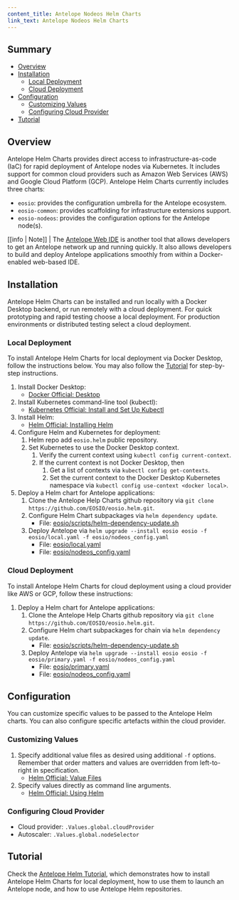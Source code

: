 ```yaml
---
content_title: Antelope Nodeos Helm Charts
link_text: Antelope Nodeos Helm Charts
---
```


## Summary

* [Overview](#overview)
* [Installation](#installation)
    * [Local Deployment](#local-deployment)
    * [Cloud Deployment](#cloud-deployment)
* [Configuration](#configuration)
    * [Customizing Values](#customizing-values)
    * [Configuring Cloud Provider](#configuring-cloud-provider)
* [Tutorial](#tutorial)

## Overview

Antelope Helm Charts provides direct access to infrastructure-as-code (IaC) for rapid deployment of Antelope nodes via Kubernetes. It includes support for common cloud providers such as Amazon Web Services (AWS) and Google Cloud Platform (GCP). Antelope Helm Charts currently includes three charts:

  * `eosio`: provides the configuration umbrella for the Antelope ecosystem.
  * `eosio-common`: provides scaffolding for infrastructure extensions support.
  * `eosio-nodeos`: provides the configuration options for the Antelope node(s).

[[info | Note]]
| The [Antelope Web IDE](https://github.com/EOSIO/eosio-web-ide) is another tool that allows developers to get an Antelope network up and running quickly. It also allows developers to build and deploy Antelope applications smoothly from within a Docker-enabled web-based IDE.

## Installation

Antelope Helm Charts can be installed and run locally with a Docker Desktop backend, or run remotely with a cloud deployment. For quick prototyping and rapid testing choose a local deployment. For production environments or distributed testing select a cloud deployment.

### Local Deployment

To install Antelope Helm Charts for local deployment via Docker Desktop, follow the instructions below. You may also follow the [Tutorial](https://developers.eos.io/welcome/v2.2/tools/eosio-helm/tutorial) for step-by-step instructions.

1. Install Docker Desktop:
    * [Docker Official: Desktop](https://docs.docker.com/desktop)
2. Install Kubernetes command-line tool (kubectl):
    * [Kubernetes Official: Install and Set Up Kubectl](https://kubernetes.io/docs/tasks/tools/install-kubectl)
3. Install Helm:
    * [Helm Official: Installing Helm](https://helm.sh/docs/intro/install)
4. Configure Helm and Kubernetes for deployment:
    1. Helm repo add `eosio.helm` public repository.
    2. Set Kubernetes to use the Docker Desktop context.
        1. Verify the current context using `kubectl config current-context`.
        2. If the current context is not Docker Desktop, then
            1. Get a list of contexts via `kubectl config get-contexts`.
            2. Set the current context to the Docker Desktop Kubernetes namespace via `kubectl config use-context <docker local>`.
5. Deploy a Helm chart for Antelope applications:
    1. Clone the Antelope Help Charts github repository via `git clone https://github.com/EOSIO/eosio.helm.git`.
    2. Configure Helm Chart subpackages via `helm dependency update`.
        * File: [eosio/scripts/helm-dependency-update.sh](https://github.com/EOSIO/eosio.helm/blob/master/eosio/scripts/helm-dependency-update.sh)
    3. Deploy Antelope via `helm upgrade --install eosio eosio -f eosio/local.yaml -f eosio/nodeos_config.yaml`
        * File: [eosio/local.yaml](https://github.com/EOSIO/eosio.helm/blob/master/eosio/local.yaml)
        * File: [eosio/nodeos_config.yaml](https://github.com/EOSIO/eosio.helm/blob/master/eosio/nodeos_config.yaml)

### Cloud Deployment

To install Antelope Helm Charts for cloud deployment using a cloud provider like AWS or GCP, follow these instructions:

1. Deploy a Helm chart for Antelope applications:
    1. Clone the Antelope Help Charts github repository via `git clone https://github.com/EOSIO/eosio.helm.git`.
    1. Configure Helm chart subpackages for chain via `helm dependency update`.
        * File: [eosio/scripts/helm-dependency-update.sh](https://github.com/EOSIO/eosio.helm/blob/master/eosio/scripts/helm-dependency-update.sh)
    1. Deploy Antelope via `helm upgrade --install eosio eosio -f eosio/primary.yaml -f eosio/nodeos_config.yaml`
        * File: [eosio/primary.yaml](https://github.com/EOSIO/eosio.helm/blob/master/eosio/primary.yaml)
        * File: [eosio/nodeos_config.yaml](https://github.com/EOSIO/eosio.helm/blob/master/eosio/nodeos_config.yaml)

## Configuration

You can customize specific values to be passed to the Antelope Helm charts. You can also configure specific artefacts within the cloud provider.

### Customizing Values

1. Specify additional value files as desired using additional `-f` options. Remember that order matters and values are overridden from left-to-right in specification.
    * [Helm Official: Value Files](https://helm.sh/docs/chart_template_guide/values_files)
1. Specify values directly as command line arguments.
    * [Helm Official: Using Helm](https://helm.sh/docs/intro/using_helm)

### Configuring Cloud Provider

* Cloud provider: `.Values.global.cloudProvider`
* Autoscaler: `.Values.global.nodeSelector`

## Tutorial

Check the [Antelope Helm Tutorial](https://developers.eos.io/welcome/v2.2/tools/eosio-helm/tutorial), which demonstrates how to install Antelope Helm Charts for local deployment, how to use them to launch an Antelope node, and how to use Antelope Helm repositories.
